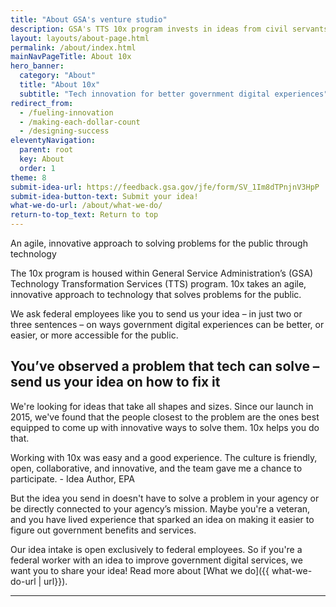 ```yaml
---
title: "About GSA's venture studio"
description: GSA's TTS 10x program invests in ideas from civil servants on ways good-for-government technology can make a better-for-the-public experience.
layout: layouts/about-page.html
permalink: /about/index.html
mainNavPageTitle: About 10x
hero_banner:
  category: "About"
  title: "About 10x"
  subtitle: "Tech innovation for better government digital experiences"
redirect_from: 
  - /fueling-innovation
  - /making-each-dollar-count
  - /designing-success
eleventyNavigation:
  parent: root
  key: About
  order: 1
theme: 8
submit-idea-url: https://feedback.gsa.gov/jfe/form/SV_1Im8dTPnjnV3HpP
submit-idea-button-text: Submit your idea!
what-we-do-url: /about/what-we-do/
return-to-top_text: Return to top
---
```


<p class="usa-intro">
  An agile, innovative approach to solving problems for the public through technology
</p>

The 10x program is housed within General Service Administration’s (GSA) Technology Transformation Services (TTS) program. 10x takes an agile, innovative approach to technology that solves problems for the public. 

We ask federal employees like you to send us your idea – in just two or three sentences – on ways government digital experiences can be better, or easier, or more accessible for the public.

##  You’ve observed a problem that tech can solve – send us your idea on how to fix it

We're looking for ideas that take all shapes and sizes. Since our launch in 2015, we've found that the people closest to the problem are the ones best equipped to come up with innovative ways to solve them. 10x helps you do that. 

<aside class="pull-quote">
  Working with 10x was easy and a good experience. The culture is friendly, open, collaborative, and innovative, and the team gave me a chance to participate.
  <span class="author">- Idea Author, EPA</span>
</aside>

But the idea you send in doesn't have to solve a problem in your agency or be directly connected to your agency’s mission. Maybe you're a veteran, and you have lived experience that sparked an idea on making it easier to figure out government benefits and services. 

Our idea intake is open exclusively to federal employees. So if you're a federal worker with an idea to improve government digital services, we want you to share your idea! Read more about [What we do]({{ what-we-do-url | url}}).

---
